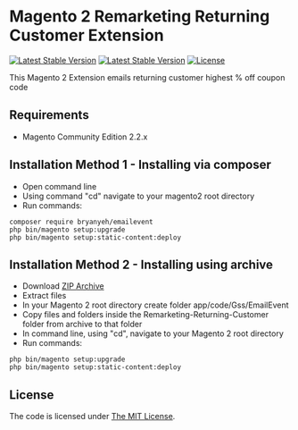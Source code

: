# Magento 2 Remarketing Returning Customer Extension

[![Latest Stable Version](https://poser.pugx.org/bryanyeh/emailevent/v/stable)](https://packagist.org/packages/bryanyeh/emailevent)
[![Latest Stable Version](https://poser.pugx.org/bryanyeh/emailevent/v/stable)](https://packagist.org/packages/bryanyeh/emailevent)
[![License](https://poser.pugx.org/bryanyeh/emailevent/license)](https://packagist.org/packages/bryanyeh/emailevent)

This Magento 2 Extension emails returning customer highest % off coupon code

## Requirements
  * Magento Community Edition 2.2.x

## Installation Method 1 - Installing via composer
  * Open command line
  * Using command "cd" navigate to your magento2 root directory
  * Run commands: 
  
```
composer require bryanyeh/emailevent
php bin/magento setup:upgrade
php bin/magento setup:static-content:deploy
```
  

## Installation Method 2 - Installing using archive
  * Download [ZIP Archive](https://github.com/BryanYeh/Remarketing-Returning-Customer/archive/1.0.3.zip)
  * Extract files
  * In your Magento 2 root directory create folder app/code/Gss/EmailEvent
  * Copy files and folders inside the Remarketing-Returning-Customer folder from archive to that folder 
  * In command line, using "cd", navigate to your Magento 2 root directory
  * Run commands:
```
php bin/magento setup:upgrade
php bin/magento setup:static-content:deploy
```

## License
The code is licensed under [The MIT License](https://opensource.org/licenses/MIT).